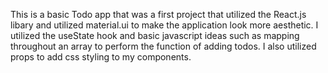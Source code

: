 This is a basic Todo app that was a first project that utilized the React.js libary and utilized material.ui to make the application look more aesthetic. I utilized the useState hook and basic javascript ideas such as mapping throughout an array to perform the function of adding todos. I also utilized props to add css styling to my components.
